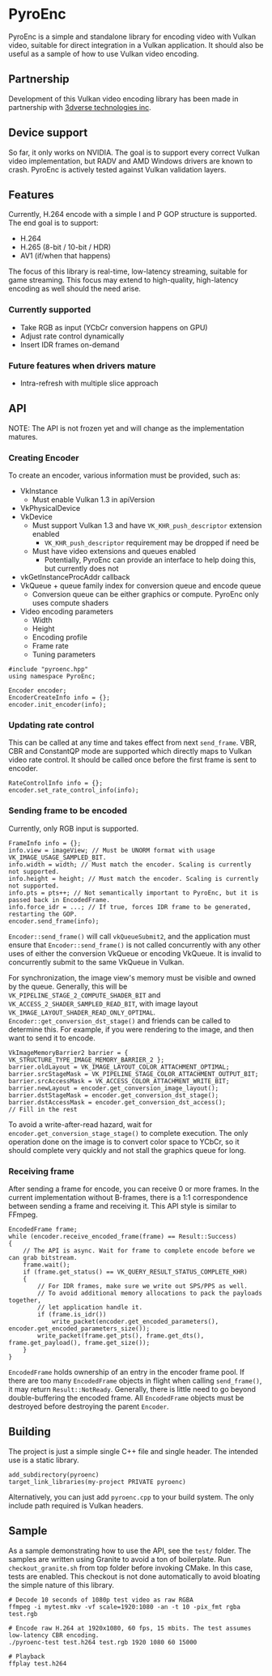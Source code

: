 # PyroEnc

PyroEnc is a simple and standalone library for encoding video with Vulkan video,
suitable for direct integration in a Vulkan application.
It should also be useful as a sample of how to use Vulkan video encoding.

## Partnership

Development of this Vulkan video encoding library has been made in partnership with
[3dverse technologies inc](https://3dverse.com/).

## Device support

So far, it only works on NVIDIA. The goal is to support every correct Vulkan video
implementation, but RADV and AMD Windows drivers are known to crash.
PyroEnc is actively tested against Vulkan validation layers.

## Features

Currently, H.264 encode with a simple I and P GOP structure is supported.
The end goal is to support:

- H.264
- H.265 (8-bit / 10-bit / HDR)
- AV1 (if/when that happens)

The focus of this library is real-time, low-latency streaming, suitable for game streaming.
This focus may extend to high-quality, high-latency encoding as well should
the need arise.

### Currently supported

- Take RGB as input (YCbCr conversion happens on GPU)
- Adjust rate control dynamically
- Insert IDR frames on-demand

### Future features when drivers mature

- Intra-refresh with multiple slice approach

## API

NOTE: The API is not frozen yet and will change as the implementation matures.

### Creating Encoder

To create an encoder, various information must be provided, such as:

- VkInstance
  - Must enable Vulkan 1.3 in apiVersion
- VkPhysicalDevice
- VkDevice
  - Must support Vulkan 1.3 and have `VK_KHR_push_descriptor` extension enabled
    - `VK_KHR_push_descriptor` requirement may be dropped if need be
  - Must have video extensions and queues enabled 
    - Potentially, PyroEnc can provide an interface to help doing this, but currently does not
- vkGetInstanceProcAddr callback
- VkQueue + queue family index for conversion queue and encode queue
  - Conversion queue can be either graphics or compute. PyroEnc only uses compute shaders
- Video encoding parameters
  - Width
  - Height
  - Encoding profile
  - Frame rate
  - Tuning parameters

```
#include "pyroenc.hpp"
using namespace PyroEnc;

Encoder encoder;
EncoderCreateInfo info = {};
encoder.init_encoder(info);
```

### Updating rate control

This can be called at any time and takes effect from next `send_frame`.
VBR, CBR and ConstantQP mode are supported which directly maps to Vulkan video rate control.
It should be called once before the first frame is sent to encoder.

```
RateControlInfo info = {};
encoder.set_rate_control_info(info);
```

### Sending frame to be encoded

Currently, only RGB input is supported.

```
FrameInfo info = {};
info.view = imageView; // Must be UNORM format with usage VK_IMAGE_USAGE_SAMPLED_BIT.
info.width = width; // Must match the encoder. Scaling is currently not supported.
info.height = height; // Must match the encoder. Scaling is currently not supported.
info.pts = pts++; // Not semantically important to PyroEnc, but it is passed back in EncodedFrame.
info.force_idr = ...; // If true, forces IDR frame to be generated, restarting the GOP.
encoder.send_frame(info);
```

`Encoder::send_frame()` will call `vkQueueSubmit2`, and the application must ensure
that `Encoder::send_frame()` is not called concurrently with any other uses
of either the conversion VkQueue or encoding VkQueue. It is invalid to
concurrently submit to the same VkQueue in Vulkan.

For synchronization, the image view's memory must be visible and owned by the queue.
Generally, this will be `VK_PIPELINE_STAGE_2_COMPUTE_SHADER_BIT` and `VK_ACCESS_2_SHADER_SAMPLED_READ_BIT`,
with image layout `VK_IMAGE_LAYOUT_SHADER_READ_ONLY_OPTIMAL`. `Encoder::get_conversion_dst_stage()` and friends
can be called to determine this. For example, if you were rendering to the image,
and then want to send it to encode.

```
VkImageMemoryBarrier2 barrier = { VK_STRUCTURE_TYPE_IMAGE_MEMORY_BARRIER_2 };
barrier.oldLayout = VK_IMAGE_LAYOUT_COLOR_ATTACHMENT_OPTIMAL;
barrier.srcStageMask = VK_PIPELINE_STAGE_COLOR_ATTACHMENT_OUTPUT_BIT;
barrier.srcAccessMask = VK_ACCESS_COLOR_ATTACHMENT_WRITE_BIT;
barrier.newLayout = encoder.get_conversion_image_layout();
barrier.dstStageMask = encoder.get_conversion_dst_stage();
barrier.dstAccessMask = encoder.get_conversion_dst_access();
// Fill in the rest
```

To avoid a write-after-read hazard, wait for `encoder.get_conversion_stage_stage()` to complete
execution. The only operation done on the image is to convert color space to YCbCr, so
it should complete very quickly and not stall the graphics queue for long.

### Receiving frame

After sending a frame for encode, you can receive 0 or more frames.
In the current implementation without B-frames, there is a 1:1 correspondence between
sending a frame and receiving it. This API style is similar to FFmpeg.

```
EncodedFrame frame;
while (encoder.receive_encoded_frame(frame) == Result::Success)
{
    // The API is async. Wait for frame to complete encode before we can grab bitstream.
    frame.wait();
    if (frame.get_status() == VK_QUERY_RESULT_STATUS_COMPLETE_KHR)
    {
        // For IDR frames, make sure we write out SPS/PPS as well.
        // To avoid additional memory allocations to pack the payloads together,
        // let application handle it.
        if (frame.is_idr())
            write_packet(encoder.get_encoded_parameters(), encoder.get_encoded_parameters_size());
        write_packet(frame.get_pts(), frame.get_dts(), frame.get_payload(), frame.get_size());
    }
}
```

`EncodedFrame` holds ownership of an entry in the encoder frame pool.
If there are too many `EncodedFrame` objects in flight when calling `send_frame()`,
it may return `Result::NotReady`.
Generally, there is little need to go beyond double-buffering the encoded frame.
All `EncodedFrame` objects must be destroyed before destroying the parent `Encoder`.

## Building

The project is just a simple single C++ file and single header.
The intended use is a static library.

```
add_subdirectory(pyroenc)
target_link_libraries(my-project PRIVATE pyroenc)
```

Alternatively, you can just add `pyroenc.cpp` to your build system.
The only include path required is Vulkan headers.

## Sample

As a sample demonstrating how to use the API, see the `test/` folder.
The samples are written using Granite to avoid a ton of boilerplate.
Run `checkout_granite.sh` from top folder before invoking CMake. In this case, tests are enabled.
This checkout is not done automatically to avoid bloating the simple nature of this library.

```
# Decode 10 seconds of 1080p test video as raw RGBA
ffmpeg -i mytest.mkv -vf scale=1920:1080 -an -t 10 -pix_fmt rgba test.rgb

# Encode raw H.264 at 1920x1080, 60 fps, 15 mbits. The test assumes low-latency CBR encoding.
./pyroenc-test test.h264 test.rgb 1920 1080 60 15000

# Playback
ffplay test.h264
```
